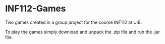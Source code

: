 # INF112-Games

Two games created in a group project for the course INF112 at UiB.

To play the games simply download and unpack the .zip file and run the .jar file. 
